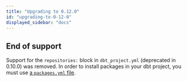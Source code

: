 ```yaml
---
title: "Upgrading to 0.12.0"
id: "upgrading-to-0-12-0"
displayed_sidebar: "docs"
---
```


## End of support

Support for the `repositories:` block in `dbt_project.yml` (deprecated in 0.10.0) was removed.
In order to install packages in your dbt project, you must use [a `packages.yml` file](/docs/build/packages#how-do-i-add-a-package-to-my-project).
